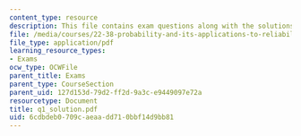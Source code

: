 ```yaml
---
content_type: resource
description: This file contains exam questions along with the solutions.
file: /media/courses/22-38-probability-and-its-applications-to-reliability-quality-control-and-risk-assessment-fall-2005/6cdbdeb0709caeaadd710bbf14d9bb81_q1_solution.pdf
file_type: application/pdf
learning_resource_types:
- Exams
ocw_type: OCWFile
parent_title: Exams
parent_type: CourseSection
parent_uid: 127d153d-79d2-ff2d-9a3c-e9449097e72a
resourcetype: Document
title: q1_solution.pdf
uid: 6cdbdeb0-709c-aeaa-dd71-0bbf14d9bb81
---
```

